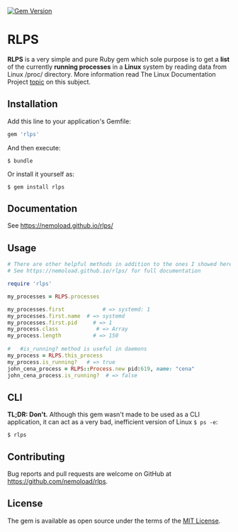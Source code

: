 [![Gem Version](https://badge.fury.io/rb/rlps.svg)](https://badge.fury.io/rb/rlps)
# RLPS

**RLPS** is a very simple and pure Ruby gem which sole purpose is to get a **list** of the currently **running processes** in a **Linux** system by reading data from Linux /proc/ directory.
More information read The Linux Documentation Project [topic](http://tldp.org/LDP/Linux-Filesystem-Hierarchy/html/proc.html) on this subject.
## Installation

Add this line to your application's Gemfile:

```ruby
gem 'rlps'
```

And then execute:

    $ bundle

Or install it yourself as:

    $ gem install rlps

## Documentation
See https://nemoload.github.io/rlps/
## Usage
``` ruby
# There are other helpful methods in addition to the ones I showed here.
# See https://nemoload.github.io/rlps/ for full documentation 

require 'rlps'

my_processes = RLPS.processes

my_processes.first            # => systemd: 1
my_processes.first.name  # => systemd
my_processes.first.pid     # => 1
my_process.class            # => Array
my_process.length          # => 150
 
#   #is_running? method is useful in daemons
my_process = RLPS.this_process
my_process.is_running?   # => true
john_cena_process = RLPS::Process.new pid:619, name: "cena"
john_cena_process.is_running?  # => false
```
## CLI
**TL;DR: Don't.**
Although this gem wasn't made to be used as a CLI application, it can act as a very bad, inefficient version of Linux ``` $ ps -e ```:

    $ rlps

## Contributing

Bug reports and pull requests are welcome on GitHub at https://github.com/nemoload/rlps.


## License

The gem is available as open source under the terms of the [MIT License](http://opensource.org/licenses/MIT).
